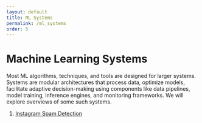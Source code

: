 ```yaml
---
layout: default
title: ML Systems
permalink: /ml_systems
order: 5
---
```

# Machine Learning Systems
Most ML algorithms, techniques, and tools are designed for larger systems. Systems are modular architectures that process data, optimize models, facilitate adaptive decision-making using components like data pipelines, model training, inference engines, and monitoring frameworks. We will explore overviews of some such systems.

1. [Instagram Spam Detection](distill/ml_systems/instagram_spam_detection)